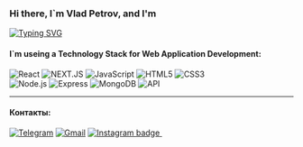 ### Hi there, I`m Vlad Petrov, and I'm
[![Typing SVG](https://readme-typing-svg.herokuapp.com?color=%2336BCF7&lines=Front-End+Developer+Enginner)](https://git.io/typing-svg)
#### I`m useing a Technology Stack for Web Application Development: 
![React](https://img.shields.io/badge/-React-141130?style=for-the-badge&logo=React)
![NEXT.JS](https://img.shields.io/badge/-NEXTJS-141130?style=for-the-badge&logo=nextdotjs&logoColor=FF0000)
![JavaScript](https://img.shields.io/badge/-JavaScript-141130?style=for-the-badge&logo=JavaScript&logoColor=yellow)
![HTML5](https://img.shields.io/badge/-HTML5-141130?style=for-the-badge&logo=HTML5&logoColor=FF0000)
![CSS3](https://img.shields.io/badge/-CSS3-141130?style=for-the-badge&logo=CSS3&logoColor=009900)  
![Node.js](https://img.shields.io/badge/-Node.js-141130?style=for-the-badge&logo=Node.js)
![Express](https://img.shields.io/badge/-Express-141130?style=for-the-badge&logo=Express)
![MongoDB](https://img.shields.io/badge/-MongoDB-141130?style=for-the-badge&logo=MongoDB)
![API](https://img.shields.io/badge/-API-141130?style=for-the-badge)

---
#### Контакты:
[![Telegram](https://img.shields.io/badge/-Telegram-141130?style=for-the-badge&logo=Telegram)](https://t.me/WhatIsLovekin)
[![Gmail](https://ssl.gstatic.com/ui/v1/icons/mail/rfr/logo_gmail_lockup_default_1x_r5.png)](mailto:donvladon996@gmail.com)
<a href="https://instagram.com/don_vladon_">
<img src="https://img.shields.io/badge/instagram-%23E4405F.svg?&style=for-the-badge&logo=instagram&logoColor=white" alt="Instagram badge" />
</a>&nbsp;&nbsp;